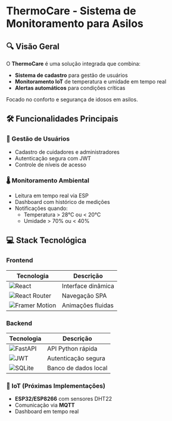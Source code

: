 # ThermoCare - Sistema de Monitoramento para Asilos

## 🔍 Visão Geral
O **ThermoCare** é uma solução integrada que combina:
- **Sistema de cadastro** para gestão de usuários
- **Monitoramento IoT** de temperatura e umidade em tempo real
- **Alertas automáticos** para condições críticas

Focado no conforto e segurança de idosos em asilos.

## 🛠️ Funcionalidades Principais

### 👥 Gestão de Usuários
- Cadastro de cuidadores e administradores
- Autenticação segura com JWT
- Controle de níveis de acesso

### 🌡️ Monitoramento Ambiental
- Leitura em tempo real via ESP
- Dashboard com histórico de medições
- Notificações quando:
  - Temperatura > 28°C ou < 20°C
  - Umidade > 70% ou < 40%

## 💻 Stack Tecnológica

### Frontend
| Tecnologia | Descrição |
|------------|-----------|
| ![React](https://img.shields.io/badge/React-20232A?style=for-the-badge&logo=react&logoColor=61DAFB) | Interface dinâmica |
| ![React Router](https://img.shields.io/badge/React_Router-CA4245?style=for-the-badge&logo=react-router&logoColor=white) | Navegação SPA |
| ![Framer Motion](https://img.shields.io/badge/Framer_Motion-0055FF?style=for-the-badge) | Animações fluidas |

### Backend
| Tecnologia | Descrição |
|------------|-----------|
| ![FastAPI](https://img.shields.io/badge/FastAPI-009688?style=for-the-badge&logo=FastAPI&logoColor=white) | API Python rápida |
| ![JWT](https://img.shields.io/badge/JWT-000000?style=for-the-badge&logo=JSON%20web%20tokens&logoColor=white) | Autenticação segura |
| ![SQLite](https://img.shields.io/badge/SQLite-07405E?style=for-the-badge&logo=sqlite&logoColor=white) | Banco de dados local |

### 🔮 IoT (Próximas Implementações)
- **ESP32/ESP8266** com sensores DHT22
- Comunicação via **MQTT**
- Dashboard em tempo real

